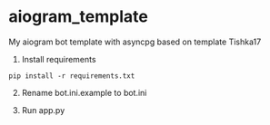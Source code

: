 # aiogram_template
My aiogram bot template with asyncpg based on template Tishka17

1) Install requirements 

```shell
pip install -r requirements.txt
```

2) Rename bot.ini.example to bot.ini

3) Run app.py
